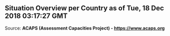 ## Situation Overview per Country as of Tue, 18 Dec 2018 03:17:27 GMT

Source: **ACAPS (Assessment Capacities Project) - https://www.acaps.org**